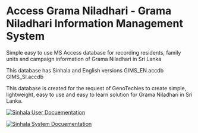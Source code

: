 # Access Grama Niladhari - Grama Niladhari Information Management System
Simple easy to use MS Access database for recording residents, family units and campaign information of Grama Niladhari in Sri Lanka

This database has Sinhala and English versions
GIMS_EN.accdb
GIMS_SI.accdb

This database is created for the request of GenoTechies to create simple, lightweight, easy to use and easy to learn solution for Grama Niladhari in Sri Lanka.

[![Sinhala User Docuementation](https://genotechies.github.io/Access-Grama-Niladhari/User_documentation_Sinhala.JPG)](https://genotechies.github.io/Access-Grama-Niladhari/user_documentation.htm)


[![Sinhala System Docuementation](https://genotechies.github.io/Access-Grama-Niladhari/System_documentation_Sinhala.JPG)](https://genotechies.github.io/Access-Grama-Niladhari/system_documentation.htm)
